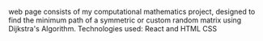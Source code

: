 web page consists of my computational mathematics project, designed to find the minimum path of a symmetric or custom random matrix using Dijkstra's Algorithm. Technologies used: React and HTML CSS
